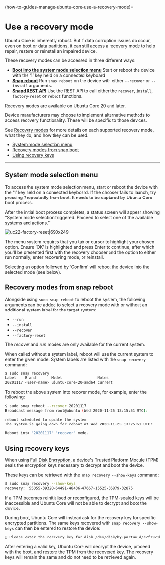 (how-to-guides-manage-ubuntu-core-use-a-recovery-mode)=
# Use a recovery mode

Ubuntu Core is inherently robust. But if data corruption issues do occur, even on boot or data partitions, it can still access a recovery mode to help repair, restore or reinstall an impaired device.

These recovery modes can be accessed in three different ways:

- **[Boot into the system mode selection menu](#heading--chooser)** 
Start or reboot the device with the ‘1’ key held on a connected keyboard
- **[Snap reboot](#heading-reboot)**
Run `snap reboot` on the device with either `--recover` or `--install` arguments.
- **[Snapd REST API](https://snapcraft.io/docs/snapd-api#heading--systems-get)**
Use the REST API to call either the `recover`, `install`, `factory-reset` or `reboot` functions.

Recovery modes are available on Ubuntu Core 20 and later.

Device manufacturers may choose to implement alternative methods to access recovery functionality. These will be specific to those devices.

See [Recovery modes](https://ubuntu.com/core/docs/recovery-modes) for more details on each supported recovery mode, what they do, and how they can be used.

- [System mode selection menu](#heading--chooser)
- [Recovery modes from snap boot](#heading--reboot)
- [Using recovery keys](#heading--recovery-keys)

---

<h2 id='heading--chooser'>System mode selection menu</h2>

To access the system mode selection menu, start or reboot the device with the ‘1’ key held on a connected keyboard. If the chooser fails to launch, try pressing _1_ repeatedly from boot. It needs to be captured by Ubuntu Core boot process.

After the initial boot process completes, a status screen will appear showing “System mode selection triggered. Proceed to select one of the available systems and actions.”

![uc22-factory-reset|690x249](upload://wSBcdxSvI9HMeTyomEItazHyWko.png) 

The menu system requires that you tab or cursor to highlight your chosen option. Ensure ‘OK’ is highlighted and press Enter to continue, after which you'll be presented first with the recovery chooser and the option to either run normally, enter recovering mode, or reinstall.

Selecting an option followed by ‘Confirm’ will reboot the device into the selected mode (see below).

<h2 id='heading--reboot'>Recovery modes from snap reboot</h2>

Alongside using `sudo snap reboot` to reboot the system, the following  arguments can be added to select a recovery mode with or without an additional system label for the target system:

- `--run`
- `--install`
- `--recover`
- `--factory-reset`

The _recover_ and _run_ modes are only available for the current system.

When called without a system label, reboot will use the current system to enter the given mode. System labels are listed with the `snap recovery` command:

```bash
$ sudo snap recovery
Label    Brand       Model                Notes
20201117 <user-name> ubuntu-core-20-amd64 current
```

To reboot the above system into recover mode, for example, enter the following:

```bash
$ sudo snap reboot --recover 20201117
Broadcast message from root@ubuntu (Wed 2020-11-25 13:15:51 UTC):

reboot scheduled to update the system
The system is going down for reboot at Wed 2020-11-25 13:25:51 UTC!

Reboot into "20201117" "recover" mode.
```

<h2 id='heading--recovery-keys'>Using recovery keys</h2>

When using [Full Disk Encryption](/explanation/full-disk-encryption), a device's Trusted Platform Module (TPM) seals the encryption keys necessary to decrypt and boot the device. 

These keys can be retrieved with the `snap recovery --show-keys` command:

```bash
$ sudo snap recovery --show-keys
recovery:  55055-39320-64491-48436-47667-15525-36879-32875
```

If a TPM becomes reinitialised or reconfigured, the TPM-sealed keys will be inaccessible and Ubuntu Core will not be able to decrypt and boot the device.

During boot, Ubuntu Core will instead ask for the recovery key for specific encrypted partitions. The same keys recovered with `snap recovery --show-keys` can then be entered to restore the device:

```bash
🔐 Please enter the recovery key for disk /dev/disk/by-partuuid/c7f7971b: (press TAB for no echo)
```
After entering a valid key, Ubuntu Core will decrypt the device, proceed with the boot, and restore the TPM from the recovered key. The recovery keys will remain the same and do not need to be retrieved again.

